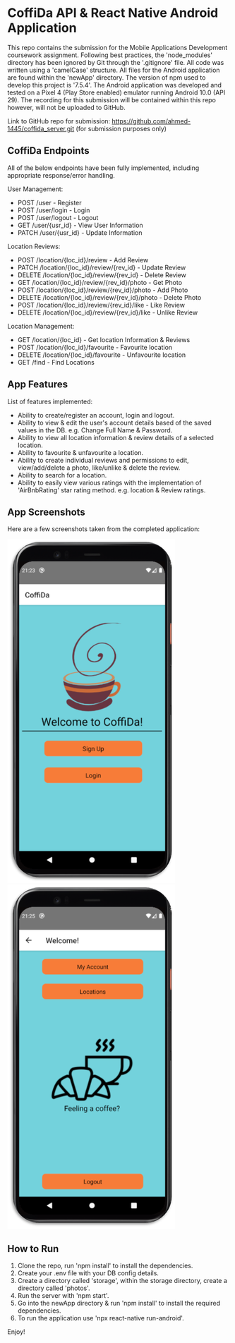 # CoffiDa API & React Native Android Application

This repo contains the submission for the Mobile Applications Development coursework assignment. Following best practices, the 'node_modules' directory has been ignored by Git through the '.gitignore' file. All code was written using a 'camelCase' structure. All files for the Android application are found within the 'newApp' directory. The version of npm used to develop this project is '7.5.4'. The Android application was developed and tested on a Pixel 4 (Play Store enabled) emulator running Android 10.0 (API 29). The recording for this submission will be contained within this repo however, will not be uploaded to GitHub.

Link to GitHub repo for submission: <https://github.com/ahmed-1445/coffida_server.git> (for submission purposes only)

## CoffiDa Endpoints

All of the below endpoints have been fully implemented, including appropriate response/error handling.

User Management:

- POST /user - Register
- POST /user/login - Login
- POST /user/logout - Logout
- GET /user/{usr_id} - View User Information
- PATCH /user/{usr_id} - Update Information

Location Reviews:

- POST /location/{loc_id}/review - Add Review
- PATCH /location/{loc_id}/review/{rev_id} - Update Review
- DELETE ​/location​/{loc_id}​/review​/{rev_id} - Delete Review
- GET /location/{loc_id}/review/{rev_id}/photo - Get Photo
- POST /location/{loc_id}/review/{rev_id}/photo - Add Photo
- DELETE /location/{loc_id}/review/{rev_id}/photo - Delete Photo
- POST /location/{loc_id}/review/{rev_id}/like - Like Review
- DELETE /location/{loc_id}/review/{rev_id}/like - Unlike Review

Location Management:

- GET /location/{loc_id} - Get location Information & Reviews
- POST ​/location​/{loc_id}​/favourite - Favourite location
- DELETE /location/{loc_id}/favourite - Unfavourite location
- GET /find - Find Locations

## App Features

List of features implemented:

- Ability to create/register an account, login and logout.
- Ability to view & edit the user's account details based of the saved values in the DB. e.g. Change Full Name & Password.
- Ability to view all location information & review details of a selected location.
- Ability to favourite & unfavourite a location.
- Ability to create individual reviews and permissions to edit, view/add/delete a photo, like/unlike & delete the review.
- Ability to search for a location.
- Ability to easily view various ratings with the implementation of 'AirBnbRating' star rating method. e.g. location & Review ratings.

## App Screenshots

Here are a few screenshots taken from the completed application:

![Home Screen](/screenshots/Home.png)
![User Welcome](/screenshots/UserWelcome.png)

## How to Run

1. Clone the repo, run 'npm install' to install the dependencies.
2. Create your .env file with your DB config details.
3. Create a directory called 'storage', within the storage directory, create a directory called 'photos'.
4. Run the server with 'npm start'.
5. Go into the newApp directory & run 'npm install' to install the required dependencies.
6. To run the application use 'npx react-native run-android'.

Enjoy!

